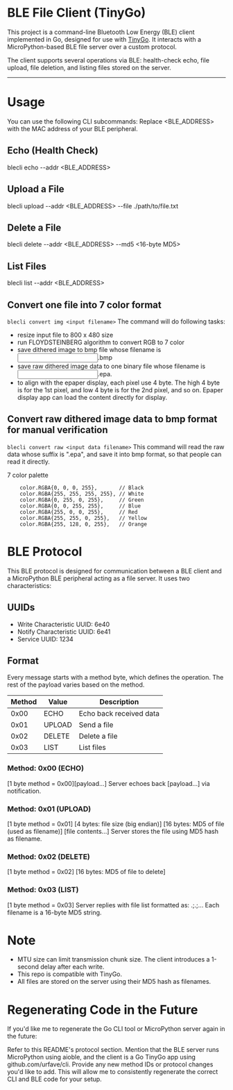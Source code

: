 # BLE File Client (TinyGo)

This project is a command-line Bluetooth Low Energy (BLE) client implemented in Go, designed for use with [TinyGo](https://tinygo.org/). It interacts with a MicroPython-based BLE file server over a custom protocol.

The client supports several operations via BLE: health-check echo, file upload, file deletion, and listing files stored on the server.

---

# Usage

You can use the following CLI subcommands: Replace <BLE_ADDRESS> with the MAC address of your BLE peripheral.

## Echo (Health Check)
blecli echo --addr <BLE_ADDRESS>
## Upload a File
blecli upload --addr <BLE_ADDRESS> --file ./path/to/file.txt
## Delete a File
blecli delete --addr <BLE_ADDRESS> --md5 <16-byte MD5>
## List Files
blecli list --addr <BLE_ADDRESS>
## Convert one file into 7 color format
`blecli convert img <input filename>`
The command will do following tasks:
- resize input file to 800 x 480 size
- run FLOYDSTEINBERG algorithm to convert RGB to 7 color
- save dithered image to bmp file whose filename is <input filename>.bmp
- save raw dithered image data to one binary file whose filename is <input filename>.epa.
- to align with the epaper display, each pixel use 4 byte. The high 4 byte is for the 1st pixel, and low 4 byte is for the 2nd pixel, and so on. Epaper display app can load the content directly for display.
## Convert raw dithered image data to bmp format for manual verification
`blecli convert raw <input data filename>`
This command will read the raw data whose suffix is ".epa", and save it into bmp format, so that people can read it directly.

7 color palette
```
	color.RGBA{0, 0, 0, 255},       // Black
	color.RGBA{255, 255, 255, 255}, // White
	color.RGBA{0, 255, 0, 255},     // Green
	color.RGBA{0, 0, 255, 255},     // Blue
	color.RGBA{255, 0, 0, 255},     // Red
	color.RGBA{255, 255, 0, 255},   // Yellow
	color.RGBA{255, 128, 0, 255},   // Orange
```


# BLE Protocol

This BLE protocol is designed for communication between a BLE client and a MicroPython BLE peripheral acting as a file server. It uses two characteristics:

## UUIDs
- Write Characteristic UUID: 6e40
- Notify Characteristic UUID: 6e41
- Service UUID: 1234

## Format
Every message starts with a method byte, which defines the operation. The rest of the payload varies based on the method.


| Method|Value|Description|
| -------- | ------- |  ------- |
| 0x00|ECHO|Echo back received data|
| 0x01|UPLOAD|Send a file|
| 0x02|DELETE|Delete a file|
| 0x03|LIST|List files|


### Method: 0x00 (ECHO)
[1 byte method = 0x00][payload...]
Server echoes back [payload...] via notification.
### Method: 0x01 (UPLOAD)
[1 byte method = 0x01]
[4 bytes: file size (big endian)]
[16 bytes: MD5 of file (used as filename)]
[file contents...]
Server stores the file using MD5 hash as filename.
### Method: 0x02 (DELETE)
[1 byte method = 0x02]
[16 bytes: MD5 of file to delete]
### Method: 0x03 (LIST)
[1 byte method = 0x03]
Server replies with file list formatted as:
<filename1>.<size1>;<filename2>.<size2>;...
Each filename is a 16-byte MD5 string.

# Note

- MTU size can limit transmission chunk size. The client introduces a 1-second delay after each write.
- This repo is compatible with TinyGo.
- All files are stored on the server using their MD5 hash as filenames.

# Regenerating Code in the Future

If you'd like me to regenerate the Go CLI tool or MicroPython server again in the future:

Refer to this README's protocol section.
Mention that the BLE server runs MicroPython using aioble, and the client is a Go TinyGo app using github.com/urfave/cli.
Provide any new method IDs or protocol changes you'd like to add.
This will allow me to consistently regenerate the correct CLI and BLE code for your setup.